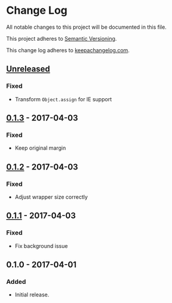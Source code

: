 # Change Log

All notable changes to this project will be documented in this file.

This project adheres to [Semantic Versioning](http://semver.org/).

This change log adheres to [keepachangelog.com](http://keepachangelog.com).

## [Unreleased]
### Fixed
- Transform `Object.assign` for IE support

## [0.1.3] - 2017-04-03
### Fixed
- Keep original margin

## [0.1.2] - 2017-04-03
### Fixed
- Adjust wrapper size correctly

## [0.1.1] - 2017-04-03
### Fixed
- Fix background issue

## 0.1.0 - 2017-04-01
### Added
- Initial release.

[Unreleased]: https://github.com/yuku-t/textoverlay/compare/v0.1.3...HEAD
[0.1.3]: https://github.com/yuku-t/textoverlay/compare/v0.1.2...v0.1.3
[0.1.2]: https://github.com/yuku-t/textoverlay/compare/v0.1.1...v0.1.2
[0.1.1]: https://github.com/yuku-t/textoverlay/compare/v0.1.0...v0.1.1
